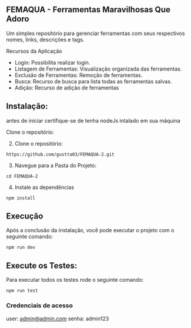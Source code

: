 ## FEMAQUA - Ferramentas Maravilhosas Que Adoro

Um simples repositório para gerenciar ferramentas com seus respectivos nomes, links, descrições e tags.

Recursos da Aplicação

- Login: Possibilita realizar login.
- Listagem de Ferramentas: Visualização organizada das ferramentas.
- Exclusão de Ferramentas: Remoção de ferramentas.
- Busca: Recurso de busca para lista todas as ferramentas salvas.
- Adição: Recurso de adição de ferramentas

## Instalação:
antes de iniciar certifique-se de tenha nodeJs intalado em sua máquina

Clone o repositório:

2. Clone o repositório:
```
https://github.com/gustta03/FEMAQUA-2.git
```
3. Navegue para a Pasta do Projeto:
```
cd FEMAQUA-2
```
4. Instale as dependências
```
npm install
```

## Execução

Após a conclusão da instalação, você pode executar o projeto com o seguinte comando:

```
npm run dev
```

## Execute os Testes:

Para executar todos os testes rode o seguinte comando:

```
npm run test
```

### Credenciais de acesso

user: [admin@admin.com](mailto:admin@admin.com)
senha: admin123
